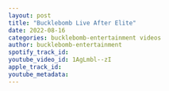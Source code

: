 ```yaml
---
layout: post
title: "Bucklebomb Live After Elite"
date: 2022-08-16
categories: bucklebomb-entertainment videos
author: bucklebomb-entertainment
spotify_track_id: 
youtube_video_id: 1AgLmbl--zI
apple_track_id: 
youtube_metadata: 
---
```

